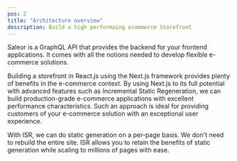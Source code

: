 ```yaml
---
pos: 2
title: "Architecture overview"
description: Build a high performaing ecommerce Storefront
---
```


Saleor is a GraphQL API that provides the backend for your frontend applications. It comes with all the notions needed to develop flexible e-commerce solutions.

Building a storefront in React.js using the Next.js framework provides plenty of benefits in the e-commerce context. By using Next.js to its full potential with advanced features such as Incremental Static Regeneration, we can build production-grade e-commerce applications with excellent performance characteristics. Such an approach is ideal for providing customers of your e-commerce solution with an exceptional user experience.

With ISR, we can do static generation on a per-page basis. We don't need to rebuild the entire site. ISR allows you to retain the benefits of static generation while scaling to millions of pages with ease.

